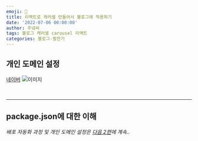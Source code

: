 ```yaml
---
emoji: 🔮
title: 리액트로 캐러셀 만들어서 블로그에 적용하기
date: '2022-07-06 00:00:00'
author: 주녘씨
tags: 블로그 캐러셀 carousel 리액트
categories: 블로그-발전기
---
```


## **개인 도메인 설정**

[네이버](https://www.naver.com/)
![이미지](something.png)

<br/>

---


## **package.json에 대한 이해**



*배포 자동화 과정 및 개인 도메인 설정은 [다음 2편]()에 계속..*


```toc

```